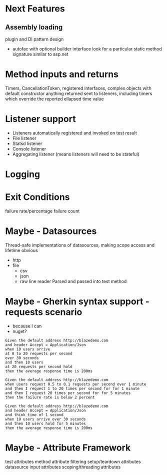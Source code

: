 # Next Features

## Assembly loading
plugin and DI pattern design 
  - autofac with optional builder interface
  look for a particular static method signature similar to asp.net

# Method inputs and returns
Timers, CancellationToken, registered interfaces, complex objects with default constructor
anything returned sent to listeners, including timers which override the reported ellapsed time value

# Listener support
 - Listeners automatically registered and invoked on test result
 - File listener
 - Statsd listener
 - Console listener
 - Aggregating listener (means listeners will need to be stateful)

# Logging

# Exit Conditions
failure rate/percentage
failure count

# Maybe - Datasources
Thread-safe implementations of datasources, making scope access and lifetime obvious
 - http
 - file
   - csv
   - json
   - raw line reader
Parsed and passed into test method

# Maybe - Gherkin syntax support - requests scenario
 - because I can
 - nuget?

```gherkin
Given the default address http://blazedemo.com
and header Accept = Application/Json
when 10 users arrive
at 0 to 20 requests per second
over 30 seconds
and then 10 users
at 20 requests per second hold
then the average response time is 200ms
```

```gherkin
Given the default address http://blazedemo.com
when users request 0.5 to 0.1 requests per second over 1 minute
and then I request 1 to 20 times per second for for 1 minute
and then I request 20 times per second for for 5 minutes
then the failure rate is below 2 percent
```

```gherkin
Given the default address http://blazedemo.com
and header Accept = Application/Json
and think time of 1 second
when 10 users arrive over 30 seconds
and then 10 users hold for 5 minutes
then the average response time is 200ms
```

# Maybe - Attribute Framework
test attributes
method attribute filtering
setup/teardown attributes
datasource input attributes
scoping/threading attributes
